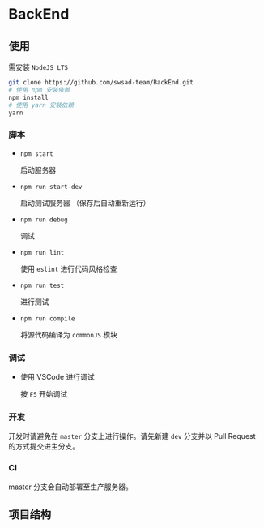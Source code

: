 # BackEnd

## 使用

需安装 `NodeJS LTS`

```bash
git clone https://github.com/swsad-team/BackEnd.git
# 使用 npm 安装依赖
npm install
# 使用 yarn 安装依赖
yarn
```

### 脚本

- `npm start`

  启动服务器

- `npm run start-dev`

  启动测试服务器 （保存后自动重新运行）

- `npm run debug`

  调试

- `npm run lint`

  使用 `eslint` 进行代码风格检查

- `npm run test`

  进行测试

- `npm run compile`

  将源代码编译为 `commonJS` 模块

### 调试

- 使用 VSCode 进行调试

  按 `F5` 开始调试

### 开发

开发时请避免在 `master` 分支上进行操作。请先新建 `dev` 分支并以 Pull Request 的方式提交进主分支。

### CI

master 分支会自动部署至生产服务器。

## 项目结构
